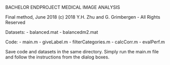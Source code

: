 BACHELOR ENDPROJECT MEDICAL IMAGE ANALYSIS

Final method, June 2018
(c) 2018 Y.H. Zhu and G. Grimbergen - All Rights Reserved

Datasets:   - balanced.mat
            - balancedm2.mat
           
Code:       - main.m
                - giveLabel.m
                - filterCategories.m
                - calcCorr.m
                - evalPerf.m

Save code and datasets in the same directory. Simply run the main.m file and follow the instructions from the dialog boxes.
